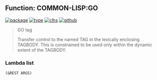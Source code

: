 ## Function: COMMON-LISP:GO
[![package](https://img.shields.io/badge/Package-COMMON--LISP-5f9ea0.svg?style=social&colorA=999999)](../) [![type](https://img.shields.io/badge/Type-Function-5f9ea0.svg?style=social&colorA=999999)](../#function) [![clhs](https://img.shields.io/badge/CLHS-GO-5f9ea0.svg?style=social&colorA=999999)](http://www.lispworks.com/documentation/HyperSpec/Body/s_go.htm) [![github](https://img.shields.io/badge/GitHub-View_the_source-5f9ea0.svg?style=social&colorA=999999&logo=github)](https://github.com/sbcl/sbcl/blob/master/src/compiler/info-functions.lisp/) 

> GO tag
> 
> Transfer control to the named TAG in the lexically enclosing TAGBODY. This is
> constrained to be used only within the dynamic extent of the TAGBODY.

### Lambda list
```
(&REST ARGS)
```
